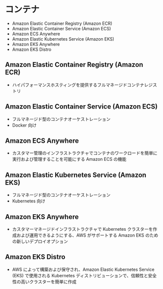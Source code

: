 # コンテナ

* Amazon Elastic Container Registry (Amazon ECR)
* Amazon Elastic Container Service (Amazon ECS)
* Amazon ECS Anywhere
* Amazon Elastic Kubernetes Service (Amazon EKS)
* Amazon EKS Anywhere
* Amazon EKS Distro

## Amazon Elastic Container Registry (Amazon ECR)
* ハイパフォーマンスホスティングを提供するフルマネージドコンテナレジストリ

## Amazon Elastic Container Service (Amazon ECS)
* フルマネージド型のコンテナオーケストレーション
* Docker 向け

## Amazon ECS Anywhere
* カスタマー管理のインフラストラクチャでコンテナのワークロードを簡単に実行および管理することを可能にする Amazon ECS の機能

## Amazon Elastic Kubernetes Service (Amazon EKS)
* フルマネージド型のコンテナオーケストレーション
* Kubernetes 向け

## Amazon EKS Anywhere
* カスタマーマネージドインフラストラクチャで Kubernetes クラスターを作成および運用できるようにする、AWS がサポートする Amazon EKS のための新しいデプロイオプション

## Amazon EKS Distro
* AWS によって構築および保守され、Amazon Elastic Kubernetes Service (EKS) で使用される Kubernetes ディストリビューションで、信頼性と安全性の高いクラスターを簡単に作成
